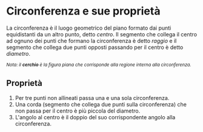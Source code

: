 # Circonferenza e sue proprietà

La circonferenza è il luogo geometrico del piano formato dai punti equidistanti
da un altro punto, detto *centro*. Il segmento che collega il centro ad ognuno
dei punti che formano la circonferenza è detto *raggio* e il segmento che
collega due punti opposti passando per il centro è detto *diametro*.

<small>*Nota: il **cerchio** è la figura piana che corrisponde alla regione interna alla circonferenza.*</small>

## Proprietà

1. Per tre punti non allineati passa una e una sola circonferenza.
2. Una corda (segmento che collega due punti sulla circonferenza) che non passa
  per il centro è più piccola del diametro.
3. L'angolo al centro è il doppio del suo corrispondente angolo alla
  circonferenza.
